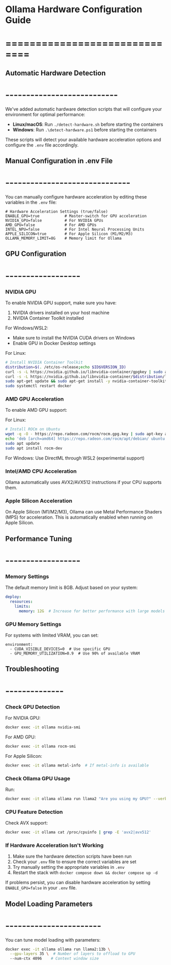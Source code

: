 # Ollama Hardware Configuration Guide
# ==============================

## Automatic Hardware Detection
# ---------------------------

We've added automatic hardware detection scripts that will configure your environment for optimal performance:

- **Linux/macOS**: Run `./detect-hardware.sh` before starting the containers
- **Windows**: Run `.\detect-hardware.ps1` before starting the containers

These scripts will detect your available hardware acceleration options and configure the `.env` file accordingly.

## Manual Configuration in .env File
# ------------------------------

You can manually configure hardware acceleration by editing these variables in the `.env` file:

```
# Hardware Acceleration Settings (true/false)
ENABLE_GPU=true           # Master-switch for GPU acceleration
NVIDIA_GPU=false          # For NVIDIA GPUs
AMD_GPU=false             # For AMD GPUs
INTEL_NPU=false           # For Intel Neural Processing Units
APPLE_SILICON=true        # For Apple Silicon (M1/M2/M3)
OLLAMA_MEMORY_LIMIT=8G    # Memory limit for Ollama
```

## GPU Configuration
# ------------------

### NVIDIA GPU
To enable NVIDIA GPU support, make sure you have:
1. NVIDIA drivers installed on your host machine
2. NVIDIA Container Toolkit installed

For Windows/WSL2:
- Make sure to install the NVIDIA CUDA drivers on Windows
- Enable GPU in Docker Desktop settings

For Linux:
```bash
# Install NVIDIA Container Toolkit
distribution=$(. /etc/os-release;echo $ID$VERSION_ID)
curl -s -L https://nvidia.github.io/libnvidia-container/gpgkey | sudo apt-key add -
curl -s -L https://nvidia.github.io/libnvidia-container/$distribution/libnvidia-container.list | sudo tee /etc/apt/sources.list.d/nvidia-container-toolkit.list
sudo apt-get update && sudo apt-get install -y nvidia-container-toolkit
sudo systemctl restart docker
```

### AMD GPU Acceleration
To enable AMD GPU support:

For Linux:
```bash
# Install ROCm on Ubuntu
wget -q -O - https://repo.radeon.com/rocm/rocm.gpg.key | sudo apt-key add -
echo 'deb [arch=amd64] https://repo.radeon.com/rocm/apt/debian/ ubuntu main' | sudo tee /etc/apt/sources.list.d/rocm.list
sudo apt update
sudo apt install rocm-dev
```

For Windows:
Use DirectML through WSL2 (experimental support)

### Intel/AMD CPU Acceleration
Ollama automatically uses AVX2/AVX512 instructions if your CPU supports them.

### Apple Silicon Acceleration
On Apple Silicon (M1/M2/M3), Ollama can use Metal Performance Shaders (MPS) for acceleration. This is automatically enabled when running on Apple Silicon.

## Performance Tuning
# ------------------

### Memory Settings
The default memory limit is 8GB. Adjust based on your system:

```yaml
deploy:
  resources:
    limits:
      memory: 12G  # Increase for better performance with large models
```

### GPU Memory Settings
For systems with limited VRAM, you can set:

```
environment:
  - CUDA_VISIBLE_DEVICES=0  # Use specific GPU
  - GPU_MEMORY_UTILIZATION=0.9  # Use 90% of available VRAM
```

## Troubleshooting
# --------------

### Check GPU Detection
For NVIDIA GPU:
```bash
docker exec -it ollama nvidia-smi
```

For AMD GPU:
```bash
docker exec -it ollama rocm-smi
```

For Apple Silicon:
```bash
docker exec -it ollama metal-info  # If metal-info is available
```

### Check Ollama GPU Usage
Run:
```bash
docker exec -it ollama ollama run llama2 "Are you using my GPU?" --verbose
```

### CPU Feature Detection
Check AVX support:
```bash
docker exec -it ollama cat /proc/cpuinfo | grep -E 'avx2|avx512'
```

### If Hardware Acceleration Isn't Working

1. Make sure the hardware detection scripts have been run
2. Check your `.env` file to ensure the correct variables are set
3. Try manually setting the appropriate variables in `.env` 
4. Restart the stack with `docker compose down && docker compose up -d`

If problems persist, you can disable hardware acceleration by setting `ENABLE_GPU=false` in your `.env` file.

## Model Loading Parameters
# -----------------------

You can tune model loading with parameters:

```bash
docker exec -it ollama ollama run llama2:13b \
  --gpu-layers 35 \  # Number of layers to offload to GPU
  --num-ctx 4096    # Context window size
```
